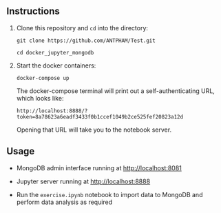 
## Instructions

1. Clone this repository and `cd` into the directory:

    `git clone https://github.com/ANTPHAM/Test.git`

    `cd docker_jupyter_mongodb`

2. Start the docker containers:

    `docker-compose up`

    The docker-compose terminal will print out a self-authenticating URL, which looks like:

    `http://localhost:8888/?token=8a78623a6eadf3433f0b1ccef1049b2ce525fef20823a12d`

    Opening that URL will take you to the notebook server.

## Usage

- MongoDB admin interface running at [http://localhost:8081](http://localhost:8081)

- Jupyter server running at [http://localhost:8888](http://localhost:8888)

- Run the `exercise.ipynb` notebook to import data to MongoDB and perform data analysis as required




